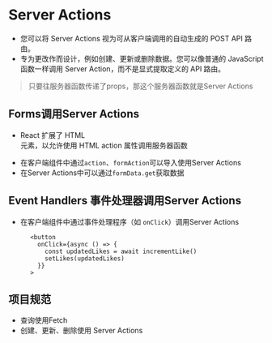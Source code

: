 # Server Actions

* 您可以将 Server Actions 视为可从客户端调用的自动生成的 POST API 路由。
* 专为更改作而设计，例如创建、更新或删除数据。您可以像普通的 JavaScript 函数一样调用 Server Action，而不是显式提取定义的 API 路由。

> 只要往服务器函数传递了props，那这个服务器函数就是Server Actions
>
## Forms调用Server Actions

* React 扩展了 HTML <form>元素，以允许使用 HTML action 属性调用服务器函数
* 在客户端组件中通过`action`、`formAction`可以导入使用Server Actions
* 在Server Actions中可以通过`formData.get`获取数据

## Event Handlers 事件处理器调用Server Actions

* 在客户端组件中通过事件处理程序（如 `onClick`）调用Server Actions

```tsx
      <button
        onClick={async () => {
          const updatedLikes = await incrementLike()
          setLikes(updatedLikes)
        }}
      >
```

## 项目规范

* 查询使用Fetch
* 创建、更新、删除使用 Server Actions
